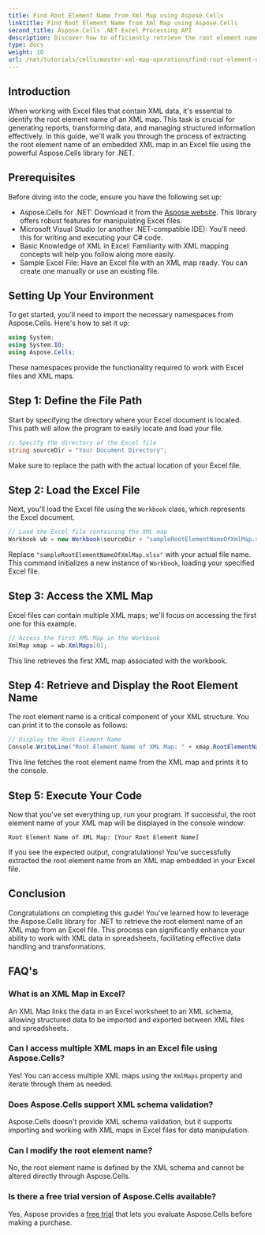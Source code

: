 ```yaml
---
title: Find Root Element Name from Xml Map using Aspose.Cells
linktitle: Find Root Element Name from Xml Map using Aspose.Cells
second_title: Aspose.Cells .NET Excel Processing API
description: Discover how to efficiently retrieve the root element name of an XML map embedded in an Excel file using Aspose.Cells for .NET. This step-by-step guide walks you through loading your Excel document.
type: docs
weight: 10
url: /net/tutorials/cells/master-xml-map-operations/find-root-element-name-from-xml-map/
---
```

## Introduction

When working with Excel files that contain XML data, it's essential to identify the root element name of an XML map. This task is crucial for generating reports, transforming data, and managing structured information effectively. In this guide, we'll walk you through the process of extracting the root element name of an embedded XML map in an Excel file using the powerful Aspose.Cells library for .NET.

## Prerequisites

Before diving into the code, ensure you have the following set up:
- Aspose.Cells for .NET: Download it from the [Aspose website](https://releases.aspose.com/cells/net/). This library offers robust features for manipulating Excel files.
- Microsoft Visual Studio (or another .NET-compatible IDE): You'll need this for writing and executing your C# code.
- Basic Knowledge of XML in Excel: Familiarity with XML mapping concepts will help you follow along more easily.
- Sample Excel File: Have an Excel file with an XML map ready. You can create one manually or use an existing file.

## Setting Up Your Environment
To get started, you'll need to import the necessary namespaces from Aspose.Cells. Here's how to set it up:

```csharp
using System;
using System.IO;
using Aspose.Cells;
```

These namespaces provide the functionality required to work with Excel files and XML maps.

## Step 1: Define the File Path
Start by specifying the directory where your Excel document is located. This path will allow the program to easily locate and load your file.

```csharp
// Specify the directory of the Excel file
string sourceDir = "Your Document Directory";
```

Make sure to replace the path with the actual location of your Excel file.

## Step 2: Load the Excel File
Next, you'll load the Excel file using the `Workbook` class, which represents the Excel document.

```csharp
// Load the Excel file containing the XML map
Workbook wb = new Workbook(sourceDir + "sampleRootElementNameOfXmlMap.xlsx");
```

Replace `"sampleRootElementNameOfXmlMap.xlsx"` with your actual file name. This command initializes a new instance of `Workbook`, loading your specified Excel file.

## Step 3: Access the XML Map
Excel files can contain multiple XML maps; we'll focus on accessing the first one for this example.

```csharp
// Access the first XML Map in the Workbook
XmlMap xmap = wb.XmlMaps[0];
```

This line retrieves the first XML map associated with the workbook.

## Step 4: Retrieve and Display the Root Element Name
The root element name is a critical component of your XML structure. You can print it to the console as follows:

```csharp
// Display the Root Element Name
Console.WriteLine("Root Element Name of XML Map: " + xmap.RootElementName);
```

This line fetches the root element name from the XML map and prints it to the console.

## Step 5: Execute Your Code
Now that you've set everything up, run your program. If successful, the root element name of your XML map will be displayed in the console window:

```plaintext
Root Element Name of XML Map: [Your Root Element Name]
```

If you see the expected output, congratulations! You've successfully extracted the root element name from an XML map embedded in your Excel file.

## Conclusion
Congratulations on completing this guide! You've learned how to leverage the Aspose.Cells library for .NET to retrieve the root element name of an XML map from an Excel file. This process can significantly enhance your ability to work with XML data in spreadsheets, facilitating effective data handling and transformations.

## FAQ's

### What is an XML Map in Excel?
An XML Map links the data in an Excel worksheet to an XML schema, allowing structured data to be imported and exported between XML files and spreadsheets.

### Can I access multiple XML maps in an Excel file using Aspose.Cells?
Yes! You can access multiple XML maps using the `XmlMaps` property and iterate through them as needed.

### Does Aspose.Cells support XML schema validation?
Aspose.Cells doesn't provide XML schema validation, but it supports importing and working with XML maps in Excel files for data manipulation.

### Can I modify the root element name?
No, the root element name is defined by the XML schema and cannot be altered directly through Aspose.Cells.

### Is there a free trial version of Aspose.Cells available?
Yes, Aspose provides a [free trial](https://releases.aspose.com/) that lets you evaluate Aspose.Cells before making a purchase.

